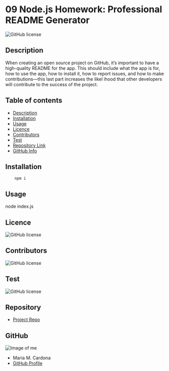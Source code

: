 
# **09 Node.js Homework: Professional README Generator**

![GitHub license](https://img.shields.io/badge/license-MIT-blue.svg)
## Description 

When creating an open source project on GitHub, it’s important to have a high-quality README for the app. This should include what the app is for, how to use the app, how to install it, how to report issues, and how to make contributions&mdash;this last part increases the likel ihood that other developers will contribute to the success of the project.
## Table of contents
- [Description](#Description)
- [Installation](#Installation)
- [Usage](#Usage)
- [Licence](#Licence)
- [Contributors](#Contributors)
- [Test](#Test)
- [Repository Link](#Repository)
- [GitHub Info](#GitHub) 
## Installation
        npm i
## Usage
node index.js
## Licence
![GitHub license](https://img.shields.io/badge/license-MIT-blue.svg)
## Contributors
![GitHub license](https://img.shields.io/badge/made%20by-Maria%20Cardona-brightgreen)
## Test
![GitHub license](https://img.shields.io/badge/test-100%25-success)
## Repository
- [Project Repo](https://github.com/mechas8703/09-Node.js-Professional-README-Generator)
## GitHub
![Image of me](https://avatars.githubusercontent.com/u/92689466?v=4)
- Maria M. Cardona
- [GitHub Profile](https://github.com/mechas8703)
